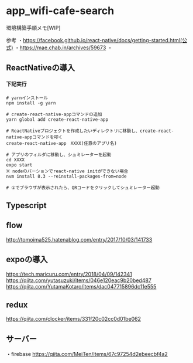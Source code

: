 # app_wifi-cafe-search

環境構築手順メモ[WIP]

参考
・https://facebook.github.io/react-native/docs/getting-started.html(公式)
・https://mae.chab.in/archives/59673
・

## ReactNativeの導入
#### 下記実行

```
# yarnインストール
npm install -g yarn

# create-react-native-appコマンドの追加
yarn global add create-react-native-app

# ReactNativeプロジェクトを作成したいディレクトリに移動し、create-react-native-appコマンドを叩く
create-react-native-app　XXXX(任意のアプリ名)

# アプリのフィルダに移動し、シュミレーターを起動
cd XXXX
expo start
※ nodeのバーションでreact-native initができない場合
nvm install 8.3 --reinstall-packages-from=node 

# ①でブラウザが表示されたら、QRコードをクリックしてシュミレーター起動

```

## Typescript


## flow
http://tomoima525.hatenablog.com/entry/2017/10/03/141733

## expoの導入
https://tech.maricuru.com/entry/2018/04/09/142341
https://qiita.com/yutasuzuki/items/046e120eac9b20bed487
https://qiita.com/YutamaKotaro/items/dac047715896dc11e555

## redux
https://qiita.com/clocker/items/331f20c02cc0d01be062


## サーバー
・firebase
https://qiita.com/MeiTen/items/67c97254d2ebeecbf4a2

